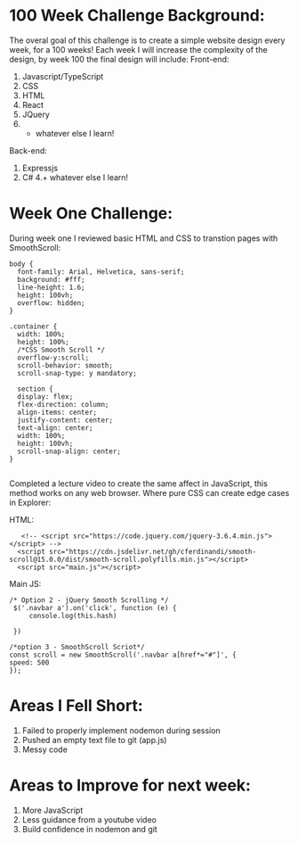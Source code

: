# 100 Week Challenge Background:
The overal goal of this challenge is to create a simple website design every week, for a 100 weeks!
Each week I will increase the complexity of the design, by week 100 the final design will include:
Front-end:
1. Javascript/TypeScript
2. CSS
3. HTML
4. React
5. JQuery
6. + whatever else I learn!

Back-end:
1. Expressjs
2. C#
4.+ whatever else I learn!

# Week One Challenge:

During week one I reviewed basic HTML and CSS to transtion pages with SmoothScroll:
```
body {
  font-family: Arial, Helvetica, sans-serif;
  background: #fff;
  line-height: 1.6;
  height: 100vh;
  overflow: hidden;
}

.container {
  width: 100%;
  height: 100%;
  /*CSS Smooth Scroll */
  overflow-y:scroll;
  scroll-behavior: smooth;
  scroll-snap-type: y mandatory;
  
  section {
  display: flex;
  flex-direction: column;
  align-items: center;
  justify-content: center;
  text-align: center;
  width: 100%;
  height: 100vh;
  scroll-snap-align: center;
}
  
  ```
  
  Completed a lecture video to create the same affect in JavaScript, this method works on any web browser. Where pure CSS can create edge cases in Explorer:  
  
   HTML:
  ```
     <!-- <script src="https://code.jquery.com/jquery-3.6.4.min.js"></script> -->
    <script src="https://cdn.jsdelivr.net/gh/cferdinandi/smooth-scroll@15.0.0/dist/smooth-scroll.polyfills.min.js"></script>
    <script src="main.js"></script> 
```
 Main JS:
```
/* Option 2 - jQuery Smooth Scrolling */
 $('.navbar a').on('click', function (e) {
     console.log(this.hash)

 })

/*option 3 - SmoothScroll Scriot*/
const scroll = new SmoothScroll('.navbar a[href*="#"]', {
speed: 500
});
```
# Areas I Fell Short:
1. Failed to properly implement nodemon during session
2. Pushed an empty text file to git (app.js)
3. Messy code

# Areas to Improve for next week:
1. More JavaScript
2. Less guidance from a youtube video
3. Build confidence in nodemon and git

